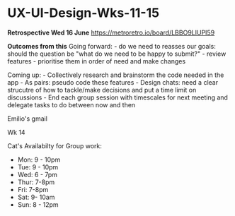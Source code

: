 # UX-UI-Design-Wks-11-15

**Retrospective Wed 16 June**
 https://metroretro.io/board/LBBO9LIUPI59
 
 **Outcomes from this** 
 Going forward:
      - do we need to reasses our goals: should the question be "what do we need to be happy to submit?"
      - review features
      - prioritise them in order of need and make changes
 
 Coming up:
      - Collectively research and brainstorm the code needed in the app 
      - As pairs: pseudo code these features
      - Design chats: need a clear strucutre of how to tackle/make decisions and put a time limit on discussions
      - End each group session with timescales for next meeting and delegate tasks to do between now and then
      
Emilio's gmail 

Wk 14

Cat's Availabilty for Group work: 
- Mon: 9 - 10pm
- Tue: 9 - 10pm
- Wed: 6 - 7pm
- Thur: 7-8pm
- Fri: 7-8pm
- Sat: 9- 10am 
- Sun: 8 - 12pm
